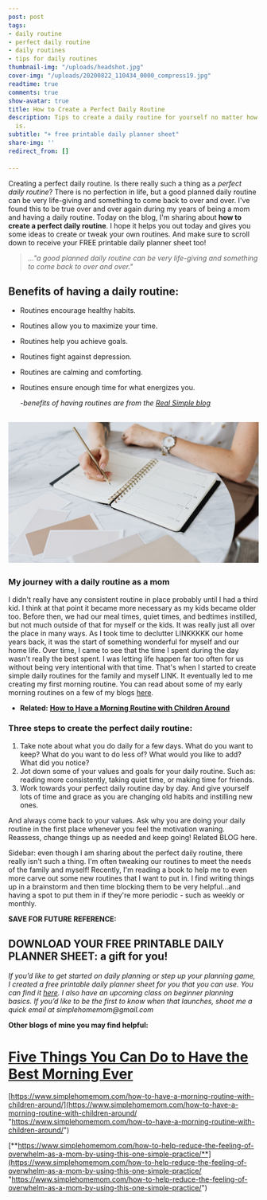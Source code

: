 ```yaml
---
post: post
tags:
- daily routine
- perfect daily routine
- daily routines
- tips for daily routines
thumbnail-img: "/uploads/headshot.jpg"
cover-img: "/uploads/20200822_110434_0000_compress19.jpg"
readtime: true
comments: true
show-avatar: true
title: How to Create a Perfect Daily Routine
description: Tips to create a daily routine for yourself no matter how busy your life
  is.
subtitle: "+ free printable daily planner sheet"
share-img: ''
redirect_from: []

---
```

Creating a perfect daily routine. Is there really such a thing as a _perfect daily routine_? There is no perfection in life, but a good planned daily routine can be very life-giving and something to come back to over and over. I've found this to be true over and over again during my years of being a mom and having a daily routine. Today on the blog, I'm sharing about **how to create a perfect daily routine**. I hope it helps you out today and gives you some ideas to create or tweak your own routines. And make sure to scroll down to receive your FREE printable daily planner sheet too!

> _..."a good planned daily routine can be very life-giving and something to come back to over and over."_

## Benefits of having a daily routine:

* Routines encourage healthy habits.
* Routines allow you to maximize your time.
* Routines help you achieve goals.
* Routines fight against depression.
* Routines are calming and comforting.
* Routines ensure enough time for what energizes you.

  _-benefits of having routines are from the_ [_Real Simple blog_](https://www.realsimple.com/work-life/life-strategies/benefits-of-routines)

## ![A woman sitting at a table with her planner.](/uploads/how-to-create-a-perfect-daily-routine-shm.jpg "How to Create a Perfect Daily Routine SHM")

### My journey with a daily routine as a mom

I didn't really have any consistent routine in place probably until I had a third kid. I think at that point it became more necessary as my kids became older too. Before then, we had our meal times, quiet times, and bedtimes instilled, but not much outside of that for myself or the kids. It was really just all over the place in many ways. As I took time to declutter LINKKKKK our home years back, it was the start of something wonderful for myself and our home life. Over time, I came to see that the time I spent during the day wasn't really the best spent. I was letting life happen far too often for us without being very intentional with that time. That's when I started to create simple daily routines for the family and myself LINK. It eventually led to me creating my first morning routine. You can read about some of my early morning routines on a few of my blogs [here](https://www.simplehomemom.com/tags/#morning%20routine%20with%20kids).

* **Related:** [**How to Have a Morning Routine with Children Around**](https://www.simplehomemom.com/how-to-have-a-morning-routine-with-children-around/)

### Three steps to create the perfect daily routine:

1. Take note about what you do daily for a few days. What do you want to keep? What do you want to do less of? What would you like to add? What did you notice?
2. Jot down some of your values and goals for your daily routine. Such as: reading more consistently, taking quiet time, or making time for friends.
3. Work towards your perfect daily routine day by day. And give yourself lots of time and grace as you are changing old habits and instilling new ones.

And always come back to your values. Ask why you are doing your daily routine in the first place whenever you feel the motivation waning. Reassess, change things up as needed and keep going! Related BLOG here.

Sidebar: even though I am sharing about the perfect daily routine, there really isn't such a thing. I'm often tweaking our routines to meet the needs of the family and myself! Recently, I'm reading a book to help me to even more carve out some new routines that I want to put in. I find writing things up in a brainstorm and then time blocking them to be very helpful...and having a spot to put them in if they're more periodic - such as weekly or monthly.

**SAVE FOR FUTURE REFERENCE:**

## DOWNLOAD YOUR FREE PRINTABLE DAILY PLANNER SHEET: a gift for you!

_If you’d like to get started on daily planning or step up your planning game, I created a free printable daily planner sheet for you that you can use. You can find it_ [_here_](https://mailchi.mp/367852d64614/free-printable-daily-planner-sheet)_. I also have an upcoming class on beginner planning basics. If you’d like to be the first to know when that launches, shoot me a quick email at simplehomemom@gmail.com_

**Other blogs of mine you may find helpful:**

# [Five Things You Can Do to Have the Best Morning Ever](https://www.simplehomemom.com/five-things/)

[https://www.simplehomemom.com/how-to-have-a-morning-routine-with-children-around/](https://www.simplehomemom.com/how-to-have-a-morning-routine-with-children-around/ "https://www.simplehomemom.com/how-to-have-a-morning-routine-with-children-around/")

[**https://www.simplehomemom.com/how-to-help-reduce-the-feeling-of-overwhelm-as-a-mom-by-using-this-one-simple-practice/**](https://www.simplehomemom.com/how-to-help-reduce-the-feeling-of-overwhelm-as-a-mom-by-using-this-one-simple-practice/ "https://www.simplehomemom.com/how-to-help-reduce-the-feeling-of-overwhelm-as-a-mom-by-using-this-one-simple-practice/")